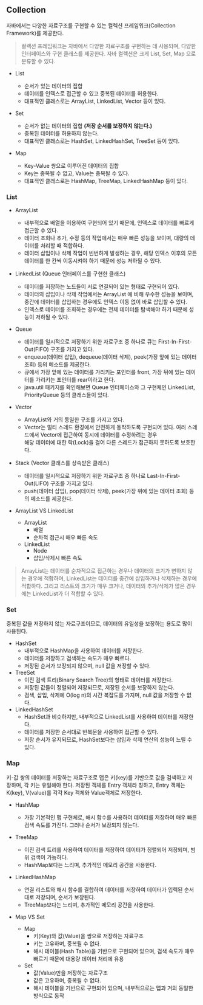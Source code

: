 ## Collection
자바에서는 다양한 자료구조를 구현할 수 있는 컬렉션 프레임워크(Collection Framework)를 제공한다.
> 컬렉션 프레임워크는 자바에서 다양한 자료구조를 구현하는 데 사용되며, 다양한 인터페이스와 구현 클래스를 제공한다.
자바 컬렉션은 크게 List, Set, Map 으로 분류할 수 있다.

- List 
  - 순서가 있는 데이터의 집합 
  - 데이터를 인덱스로 접근할 수 있고 중복된 데이터를 허용한다.
  - 대표적인 클래스로는 ArrayList, LinkedList, Vector 등이 있다.

- Set
  - 순서가 없는 데이터의 집합 **(저장 순서를 보장하지 않는다.)**
  - 중복된 데이터를 허용하지 않는다. 
  - 대표적인 클래스로는 HashSet, LinkedHashSet, TreeSet 등이 있다.

- Map
  - Key-Value 쌍으로 이루어진 데이터의 집합 
  - Key는 중복될 수 없고, Value는 중복될 수 있다. 
  - 대표적인 클래스로는 HashMap, TreeMap, LinkedHashMap 등이 있다.

### List
- ArrayList
  - 내부적으로 배열을 이용하여 구현되어 있기 때문에, 인덱스로 데이터를 빠르게 접근할 수 있다. 
  - 데이터 조회나 추가, 수정 등의 작업에서는 매우 빠른 성능을 보이며, 대량의 데이터를 처리할 때 적합하다. 
  - 데이터 삽입이나 삭제 작업이 빈번하게 발생하는 경우, 해당 인덱스 이후의 모든 데이터를 한 칸씩 이동시켜야 하기 때문에 성능 저하될 수 있다.

- LinkedList (Queue 인터페이스를 구현한 클래스)
  - 데이터를 저장하는 노드들이 서로 연결되어 있는 형태로 구현되어 있다. 
  - 데이터의 삽입이나 삭제 작업에서는 ArrayList 에 비해 우수한 성능을 보이며, 중간에 데이터를 삽입하는 경우에도 인덱스 이동 없이 바로 삽입할 수 있다. 
  - 인덱스로 데이터를 조회하는 경우에는 전체 데이터를 탐색해야 하기 때문에 성능이 저하될 수 있다.

- Queue
  - 데이터를 일시적으로 저장하기 위한 자료구조 중 하나로 큐는 First-In-First-Out(FIFO) 구조를 가지고 있다.
  - enqueue(데이터 삽입), dequeue(데이터 삭제), peek(가장 앞에 있는 데이터 조회) 등의 메소드를 제공한다.
  - 큐에서 가장 앞에 있는 데이터를 가리키는 포인터를 front, 가장 뒤에 있는 데이터를 가리키는 포인터를 rear이라고 한다.
  - java.util 패키지를 확인해보면 Queue 인터페이스와 그 구현체인 LinkedList, PriorityQueue 등의 클래스들이 있다.

- Vector
  - ArrayList와 거의 동일한 구조를 가지고 있다. 
  - Vector는 멀티 스레드 환경에서 안전하게 동작하도록 구현되어 있다. 여러 스레드에서 Vector에 접근하여 동시에 데이터를 수정하려는 경우  
    해당 데이터에 대한 락(Lock)을 걸어 다른 스레드가 접근하지 못하도록 보호한다.

- Stack (Vector 클래스를 상속받은 클래스)
  - 데이터를 일시적으로 저장하기 위한 자료구조 중 하나로 Last-In-First-Out(LIFO) 구조를 가지고 있다.
  - push(데이터 삽입), pop(데이터 삭제), peek(가장 위에 있는 데이터 조회) 등의 메소드를 제공한다.

- ArrayList VS LinkedList
  - ArrayList
    - 배열
    - 순차적 접근시 매우 빠른 속도
  - LinkedList
    - Node 
    - 삽입/삭제시 빠른 속도
> ArrayList는 데이터를 순차적으로 접근하는 경우나 데이터의 크기가 변하지 않는 경우에 적합하며, 
> LinkedList는 데이터를 중간에 삽입하거나 삭제하는 경우에 적합하다. 
> 그리고 리스트의 크기가 매우 크거나, 데이터의 추가/삭제가 많은 경우에는 LinkedList가 더 적합할 수 있다.

### Set
중복된 값을 저장하지 않는 자료구조이므로, 데이터의 유일성을 보장하는 용도로 많이 사용된다.

- HashSet
  - 내부적으로 HashMap을 사용하여 데이터를 저장한다. 
  - 데이터를 저장하고 검색하는 속도가 매우 빠르다. 
  - 저장된 순서가 보장되지 않으며, null 값을 저장할 수 있다.
- TreeSet
  - 이진 검색 트리(Binary Search Tree)의 형태로 데이터를 저장한다. 
  - 저장된 값들이 정렬되어 저장되므로, 저장된 순서를 보장하지 않는다. 
  - 검색, 삽입, 삭제에 O(log n)의 시간 복잡도를 가지며, null 값을 저장할 수 없다.
- LinkedHashSet
  - HashSet과 비슷하지만, 내부적으로 LinkedList를 사용하여 데이터를 저장한다. 
  - 데이터를 저장한 순서대로 반복문을 사용하여 접근할 수 있다. 
  - 저장 순서가 유지되므로, HashSet보다는 삽입과 삭제 연산의 성능이 느릴 수 있다.

### Map
키-값 쌍의 데이터를 저장하는 자료구조로 맵은 키(key)를 기반으로 값을 검색하고 저장하며, 각 키는 유일해야 한다.
저장된 객체를 Entry 객체라 칭하고, Entry 객체는 K(key), V(value)를 각각 Key 객체와 Value객체로 저장한다.

- HashMap
  - 가장 기본적인 맵 구현체로, 해시 함수를 사용하여 데이터를 저장하여 매우 빠른 검색 속도를 가진다. 그러나 순서가 보장되지 않는다.
- TreeMap
  - 이진 검색 트리를 사용하여 데이터를 저장하여 데이터가 정렬되어 저장되며, 범위 검색이 가능하다. 
  - HashMap보다는 느리며, 추가적인 메모리 공간을 사용한다.
- LinkedHashMap
  - 연결 리스트와 해시 함수를 결합하여 데이터를 저장하여 데이터가 입력된 순서대로 저장되며, 순서가 보장된다. 
  - TreeMap보다는 느리며, 추가적인 메모리 공간을 사용한다.

- Map VS Set
  - Map
    - 키(Key)와 값(Value)을 쌍으로 저장하는 자료구조
    - 키는 고유하며, 중복될 수 없다.
    - 해시 테이블(Hash Table)을 기반으로 구현되어 있으며, 검색 속도가 매우 빠르기 때문에 대용량 데이터 처리에 유용
  - Set
    - 값(Value)만을 저장하는 자료구조
    - 값은 고유하며, 중복될 수 없다.
    - 해시 테이블을 기반으로 구현되어 있으며, 내부적으로는 맵과 거의 동일한 방식으로 동작
